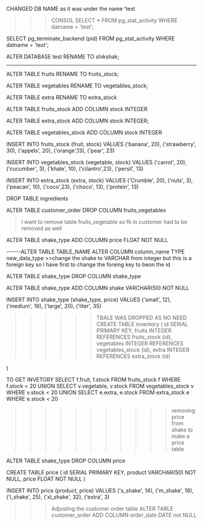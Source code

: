 CHANGED DB NAME as it was under the name 'test
>>>CONSOL
SELECT  *
FROM pg_stat_activity
WHERE datname = 'test';


SELECT
    pg_terminate_backend (pid)
FROM
    pg_stat_activity
WHERE
    datname = 'test';


ALTER DATABASE test RENAME TO shikshak;

------------------------------------

ALTER TABLE fruits RENAME TO fruits_stock;


ALTER TABLE vegetables RENAME TO vegetables_stock;


ALTER TABLE extra RENAME TO extra_stock

ALTER TABLE fruits_stock ADD COLUMN stock INTEGER

ALTER TABLE extra_stock ADD COLUMN stock INTEGER;

ALTER TABLE vegetables_stock ADD COLUMN stock INTEGER

INSERT INTO fruits_stock (fruit, stock) 
VALUES
('banana', 20),
('strawberry', 30),
('appels', 20),
('orange',13),
('pear', 23)


INSERT INTO vegetables_stock (vegetable, stock) 
VALUES
('carrot', 20),
('cucumber', 3),
('khale', 10),
('cilantro',23),
('persil', 13)


INSERT INTO extra_stock (extra, stock) 
VALUES
('Crumble', 20),
('nuts', 3),
('peacan', 10),
('coco',23),
('choco', 13),
('protein', 13)


DROP TABLE ingredients

ALTER TABLE customer_order DROP COLUMN fruits_vegetables  
> I want to remove table fruits_vegetable so fk in customer had to be removed as well


ALTER TABLE shake_type ADD COLUMN price FLOAT NOT NULL 


------ALTER TABLE TABLE_NAME ALTER COLUMN column_name TYPE new_data_type >>change the shake to VARCHAR from integer 
but this is a foreign key so I have first to change the foreing key to beon the id


ALTER TABLE shake_type DROP COLUMN shake_type

ALTER TABLE shake_type ADD COLUMN shake VARCHAR(50) NOT NULL





INSERT INTO shake_type (shake_type, price)
VALUES
('small', 12),
('medium', 16),
('large', 20),
('liter', 35)




>>>>>>TBALE WAS DROPPED AS NO NEED
CREATE TABLE inventory (
	id SERIAL PRIMARY KEY, 
	fruits INTEGER REFERENCES fruits_stock (id),
	vegetables INTEGER REFERENCES vegetables_stock (id),
	extra INTEGER REFERENCES extra_stock (id)
	
)


TO GET INVETORY 
SELECT f.fruit, f.stock FROM fruits_stock f WHERE f.stock < 20
UNION 
SELECT v.vegetable, v.stock FROM vegetables_stock v WHERE v.stock < 20
UNION 
SELECT e.extra,  e.stock FROM extra_stock e WHERE e.stock < 20


>>>>>>>>>>>removing price from shake to make a price table 

ALTER TABLE shake_type DROP COLUMN price

CREATE TABLE price (
	id SERIAL PRIMARY KEY,
	product VARCHAR(50) NOT NULL,
	price FLOAT NOT NULL
)

INSERT INTO price (product, price)
VALUES
('s_shake', 14),
('m_shake', 18),
('l_shake', 25),
('xl_shake', 32),
('extra', 3)



>>>Adjusting the customer order table 
ALTER TABLE customer_order ADD COLUMN order_date DATE not NULL

